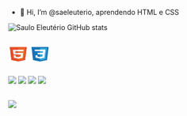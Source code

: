 - 👋 Hi, I’m @saeleuterio, aprendendo HTML e CSS

![Saulo Eleutério GitHub stats](https://github-readme-stats.vercel.app/api?username=saeleuterio&show_icons=true&theme=radical)

<div style="display: inline_block"><br>
 
  <img align="center" alt="saeleuterio-HTML" height="30" width="40" src="https://raw.githubusercontent.com/devicons/devicon/master/icons/html5/html5-original.svg">
  <img align="center" alt="saeleuterio-CSS" height="30" width="40" src="https://raw.githubusercontent.com/devicons/devicon/master/icons/css3/css3-original.svg">
 
</div>

##

<div> 
  <a href="https://www.youtube.com/channel/UC5eWkvEyG29Re3xATW52ioA" target="_blank"><img src="https://img.shields.io/badge/YouTube-FF0000?style=for-the-badge&logo=youtube&logoColor=white" target="_blank"></a>
  <a href="https://www.instagram.com/kellysauloeleuterio/" target="_blank"><img src="https://img.shields.io/badge/-Instagram-%23E4405F?style=for-the-badge&logo=instagram&logoColor=white" target="_blank"></a>
 	  <a href = "mailto:saeleuterio@hotmail.com"><img src="https://img.shields.io/badge/Microsoft_Outlook-0078D4?logo=microsoft-outlook&logoColor=white&style=for-the-badge" target="_blank"></a>
  <a href="https://www.linkedin.com/in/sauloeleuterio/" target="_blank"><img src="https://img.shields.io/badge/-LinkedIn-%230077B5?style=for-the-badge&logo=linkedin&logoColor=white" target="_blank"></a> 
  
</div>

##

<picture>
  <source
    srcset="https://github-readme-stats.vercel.app/api?username=saeleuterio&show_icons=true&theme=dark"
    media="(prefers-color-scheme: dark)"
  />
  <source
    srcset="https://github-readme-stats.vercel.app/api?username=saeleuterio&show_icons=true"
    media="(prefers-color-scheme: light), (prefers-color-scheme: no-preference)"
  />
  <img src="https://github-readme-stats.vercel.app/api?username=saeleuterio&show_icons=true" />
</picture>
